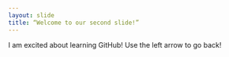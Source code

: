 ```yaml
---
layout: slide
title: “Welcome to our second slide!”
---
```

I am excited about learning GitHub!
Use the left arrow to go back!
